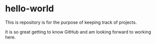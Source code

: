 # hello-world
This is repository is for the purpose of keeping track of projects.

It is so great getting to know GitHub and am looking forward to working here.
